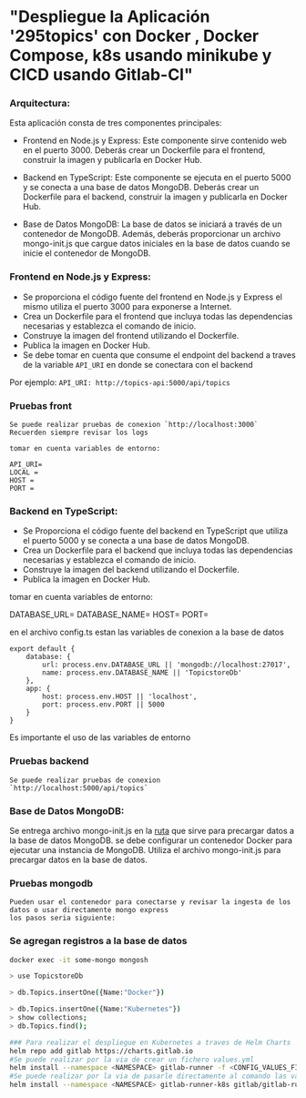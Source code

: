 # "Despliegue la Aplicación '295topics' con Docker , Docker Compose, k8s usando minikube y CICD usando Gitlab-CI"

### Arquitectura:

Esta aplicación consta de tres componentes principales:

- Frontend en Node.js y Express: Este componente sirve contenido web en el puerto 3000. Deberás crear un Dockerfile para el frontend, construir la imagen y publicarla en Docker Hub.

- Backend en TypeScript: Este componente se ejecuta en el puerto 5000 y se conecta a una base de datos MongoDB. Deberás crear un Dockerfile para el backend, construir la imagen y publicarla en Docker Hub.

- Base de Datos MongoDB: La base de datos se iniciará a través de un contenedor de MongoDB. Además, deberás proporcionar un archivo mongo-init.js que cargue datos iniciales en la base de datos cuando se inicie el contenedor de MongoDB.


### Frontend en Node.js y Express:

- Se proporciona el código fuente del frontend en Node.js y Express 
el mismo utiliza el puerto 3000 para exponerse a Internet.
- Crea un Dockerfile para el frontend que incluya todas las dependencias necesarias y establezca el comando de inicio.
- Construye la imagen del frontend utilizando el Dockerfile.
- Publica la imagen en Docker Hub.
- Se debe tomar en cuenta que consume el endpoint del backend
a traves de la variable `API_URI` en donde se conectara con el backend

Por ejemplo: `API_URI: http://topics-api:5000/api/topics`

### Pruebas front
    Se puede realizar pruebas de conexion `http://localhost:3000`
    Recuerden siempre revisar los logs

    tomar en cuenta variables de entorno:
    
    API_URI= 
    LOCAL = 
    HOST = 
    PORT = 
    

### Backend en TypeScript:

- Se Proporciona el código fuente del backend en TypeScript que utiliza el puerto 5000 y se conecta a una base de datos MongoDB.
- Crea un Dockerfile para el backend que incluya todas las dependencias necesarias y establezca el comando de inicio.
- Construye la imagen del backend utilizando el Dockerfile.
- Publica la imagen en Docker Hub.

tomar en cuenta variables de entorno:

DATABASE_URL=
DATABASE_NAME=
HOST=
PORT=


en el archivo config.ts estan las variables de conexion a la base de datos

```
export default {
    database: {
        url: process.env.DATABASE_URL || 'mongodb://localhost:27017',
        name: process.env.DATABASE_NAME || 'TopicstoreDb'
    },
    app: {
        host: process.env.HOST || 'localhost',
        port: process.env.PORT || 5000
    }
}
```
Es importante el uso de las variables de entorno

### Pruebas backend
    Se puede realizar pruebas de conexion `http://localhost:5000/api/topics`


### Base de Datos MongoDB:

Se entrega archivo mongo-init.js en la [ruta](../295topics-fullstack/db/mongo-init.js)  que sirve para  precargar datos a la base de datos MongoDB.
se debe configurar un contenedor Docker para ejecutar una instancia de MongoDB.
Utiliza el archivo mongo-init.js para precargar datos en la base de datos.

### Pruebas mongodb
    Pueden usar el contenedor para conectarse y revisar la ingesta de los datos o usar directamente mongo express
    los pasos seria siguiente:

### Se agregan registros a la base de datos
```bash
docker exec -it some-mongo mongosh

> use TopicstoreDb

> db.Topics.insertOne({Name:"Docker"})

> db.Topics.insertOne({Name:"Kubernetes"})
> show collections;
> db.Topics.find();

### Para realizar el despliegue en Kubernetes a traves de Helm Charts
helm repo add gitlab https://charts.gitlab.io
#Se puede realizar por la via de crear un fichero values.yml
helm install --namespace <NAMESPACE> gitlab-runner -f <CONFIG_VALUES_FILE> gitlab/gitlab-runner
#Se puede realizar por la via de pasarle directamente al comando las variables de entorno
helm install --namespace <NAMESPACE> gitlab-runner-k8s gitlab/gitlab-runner --set gitlabUrl=<URL_SERVER_GITLAB> --set runnerRegistrationToken=<TOKEN_REGISTRATION>

